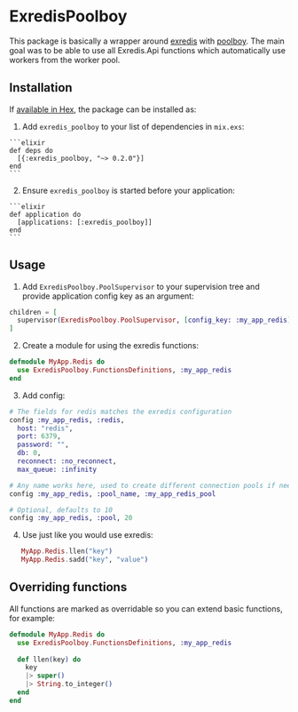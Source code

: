 # ExredisPoolboy

This package is basically a wrapper around [exredis](https://github.com/artemeff/exredis) with [poolboy](https://github.com/devinus/poolboy).
The main goal was to be able to use all Exredis.Api functions which automatically use workers from the worker pool.

## Installation

If [available in Hex](https://hex.pm/docs/publish), the package can be installed as:

  1. Add `exredis_poolboy` to your list of dependencies in `mix.exs`:

    ```elixir
    def deps do
      [{:exredis_poolboy, "~> 0.2.0"}]
    end
    ```

  2. Ensure `exredis_poolboy` is started before your application:

    ```elixir
    def application do
      [applications: [:exredis_poolboy]]
    end
    ```

## Usage

  1. Add `ExredisPoolboy.PoolSupervisor` to your supervision tree and provide application config key as an argument:

  ```elixir
  children = [
    supervisor(ExredisPoolboy.PoolSupervisor, [config_key: :my_app_redis])
  ]
  ```

  2. Create a module for using the exredis functions:

  ```elixir
  defmodule MyApp.Redis do
    use ExredisPoolboy.FunctionsDefinitions, :my_app_redis
  end
  ```

  3. Add config:

  ```elixir
  # The fields for redis matches the exredis configuration
  config :my_app_redis, :redis,
    host: "redis",
    port: 6379,
    password: "",
    db: 0,
    reconnect: :no_reconnect,
    max_queue: :infinity

  # Any name works here, used to create different connection pools if needed
  config :my_app_redis, :pool_name, :my_app_redis_pool

  # Optional, defaults to 10
  config :my_app_redis, :pool, 20
  ```

  4. Use just like you would use exredis:

  ```elixir
     MyApp.Redis.llen("key")
     MyApp.Redis.sadd("key", "value")
  ```
  
  ## Overriding functions
  
  All functions are marked as overridable so you can extend basic functions, for example:
  
  ```elixir
  defmodule MyApp.Redis do
    use ExredisPoolboy.FunctionsDefinitions, :my_app_redis
    
    def llen(key) do
      key
      |> super()
      |> String.to_integer()
    end
  end
  ```
